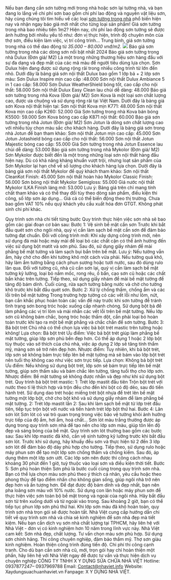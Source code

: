 Nếu bạn đang cần sơn tường mới trong nhà hoặc sơn lại tường nhà, và bạn đang lo lắng về chi phí sơn bao gồm chi phí lao động và nguyên vật liệu sơn, hãy cùng chúng tôi tìm hiểu về các loại [sơn tường trong nhà](https://xaydungsuachuanhaviet.vn/son-tuong-trong-nha.html) phổ biến hiện nay và nhận ngay báo giá mới nhất cho từng loại sản phẩm!
Giá sơn tường trong nhà bao nhiêu tiền 1m2?
Hiện nay, chi phí lao động sơn tường sẽ được ảnh hưởng bởi nhiều yếu tố như: đơn vị thực hiện, trình độ chuyên môn của thợ sơn, điều kiện làm việc, vị trí công trình...
Trung bình, giá sơn tường trong nhà có thể dao động từ *35.000 – 80.000 vnđ/m2.*
![](https://xaydungsuachuanhaviet.vn/wp-content/uploads/2024/05/son-tuong-trong-nha-3.jpg)
Báo giá sơn tường trong nhà các dòng sơn nổi bật nhất 2024
Báo giá sơn tường trong nhà Dulux (Đơn giá/ M2)
Là một trong những thương hiệu sơn hàng đầu với sự đa dạng và đẹp mắt của các mã màu để người tiêu dùng lựa chọn. Sơn Dulux hiện đang được sử dụng rộng rãi trong nhiều công trình từ lớn đến nhỏ.
Dưới đây là bảng giá sơn nội thất Dulux bao gồm 1 lớp bả + 2 lớp sơn màu:
Sơn Dulux Inspire mịn cao cấp :48.000
Sơn nội thất Dulux Ambiance 5 in 1 cao cấp: 58.000
Sơn Dulux WeatherShield bóng tốt, cao cấp cho nội thất: 58.000
Sơn nội thất Dulux Easy Clean lau chùi dễ dàng: 48.000
Báo giá sơn tường trong nhà Kova (Đơn giá/ M2)
Sơn Kova là một loại sơn chất lượng cao, được ưa chuộng và sử dụng rộng rãi tại Việt Nam. Dưới đây là bảng giá sơn Kova nội thất hiện tại:
Sơn nội thất Kova mịn K771: 48.000
Sơn nội thất Kova mịn cao cấp K260: 52.000
Giá Sơn tường trong nhà Kova bán bóng K5500: 59.000
Sơn Kova bóng cao cấp K871 nội thất: 60.000
Báo giá sơn tường trong nhà Jotun (Đơn giá/ M2)
Sơn Jotun là dòng sơn chất lượng cao với nhiều tùy chọn màu sắc cho khách hàng. Dưới đây là bảng giá sơn trong nhà Jotun để bạn tham khảo:
Sơn nội thất Jotun mịn cao cấp: 45.000
Sơn Jotun Jotashield bóng cao cấp cho nội thất: 56.000
Sơn nội thất Jotun Majestic bóng cao cấp: 55.000
Giá Sơn tường trong nhà Jotun Essence lau chùi dễ dàng: 53.000
Báo giá sơn tường trong nhà Mykolor (Đơn giá/ M2)
Sơn Mykolor được biết đến là một trong những loại sơn nội thất hàng đầu hiện nay. Dù có khả năng kháng khuẩn vượt trội, nhưng loạt sản phẩm của Sơn Mykolor lại hạn chế về số lượng cho khách hàng lựa chọn. Dưới đây là bảng giá sơn nội thất Mykolor để quý khách tham khảo:
Sơn nội thất CleanKot Finish: 45.000
Sơn nội thất hoàn hảo Mykolor Classic Finish: 56.000
Sơn bóng nội thất Mykolor Semigloss: 55.000
Giá nước nội thất Mykolor ILKA Finish láng mờ: 53.000
Lưu ý:
Bảng giá trên chỉ mang tính chất tham khảo và có thể thay đổi tùy theo dòng sản phẩm, điều kiện thi công, số lớp sơn áp dụng...
Giá cả có thể biến động theo thị trường.
Chưa bao gồm VAT 10% nếu quý khách yêu cầu xuất hóa đơn GTGT. Không phát sinh chi phí khác.

Quy trình sơn nhà chi tiết từng bước
Quy trình thực hiện việc sơn nhà sẽ bao gồm các giai đoạn cơ bản sau:
Bước 1: Vệ sinh bề mặt cần sơn
Trước khi bắt đầu quét sơn cho ngôi nhà, quý vị cần làm sạch bề mặt cần sơn để đảm bảo tường đạt chuẩn.
Đối với công trình mới:
Khi xây dựng công trình mới, nên sử dụng đá mài hoặc máy mài để loại bỏ các chất cặn có thể ảnh hưởng đến việc sử dụng bột matit và sơn phủ. Sau đó, sử dụng giấy nhám để mài phẳng bề mặt tường và làm sạch bụi bẩn trên bề mặt.
Lưu ý:
Nếu tường vẫn ẩm, hãy chờ cho đến khi tường khô một cách vừa phải. Nếu tường quá khô, hãy làm ẩm tường bằng cách phun sương hoặc tưới nước, sau đó dùng rulo lăn qua.
Đối với tường cũ, nhà cũ cần sơn lại, quý vị cần làm sạch bề mặt tường kỹ lưỡng, loại bỏ nấm mốc, rong rêu, ố bẩn, cạo sơn cũ hoặc các chất bẩn khác trên tường. Tiếp theo, sử dụng giấy nhám để mài bề mặt tường để tăng độ bám dính. Cuối cùng, rửa sạch tường bằng nước và chờ cho tường khô trước khi bắt đầu quét sơn.
Bước 2: Xử lý chống thấm, chống ẩm và các lỗi trên bề mặt tường
Trong trường hợp tường có các vết lỗi như lõm, nứt, bạn cần khắc phục hoàn toàn các vấn đề này trước khi sơn tường để tránh tình trạng sơn bong tróc hoặc xuống cấp nhanh chóng.
Sử dụng bột bả để làm phẳng các vị trí lõm và mài nhẵn các vết lỗi trên bề mặt tường. Nếu lớp sơn cũ không bám chắc, bong tróc hoặc thấm dột, cần phải loại bỏ hoàn toàn trước khi tạo ra một bề mặt phẳng và chắc chắn để sơn tường.
Bước 3: Bả bột trét
Chủ nhà có thể chọn lựa việc bả bột trét mastic trên tường hoặc không!
Lựa chọn: Bả bột trét
Ưu điểm: Việc bả bột trét giúp làm phẳng bề mặt tường, giúp lớp sơn phủ bền đẹp hơn. Có thể áp dụng 1 hoặc 2 lớp bột tùy thuộc vào sở thích của chủ nhà, việc áp dụng 2 lớp sẽ tăng tính thẩm mỹ, màng sơn sẽ trở nên đẹp hơn.
Nhược điểm: Tuy nhiên, khi bả bột trét, lớp sơn sẽ không bám trực tiếp lên bề mặt tường mà sẽ bám vào lớp bột trét nên tuổi thọ không cao như việc sơn trực tiếp.
Lựa chọn: Không bả bột trét
Ưu điểm: Nếu không sử dụng bột trét, lớp sơn sẽ bám trực tiếp lên bề mặt tường, giúp sơn thấm sâu và bám chắc lên tường, tăng tuổi thọ cho lớp sơn.
Nhược điểm: Bề mặt tường sẽ không được nhẵn và đẹp như khi sử dụng bột trét.
Quy trình bả bột trét mastic:
1: Trét lớp mastit đầu tiên
Trộn bột trét với nước theo tỉ lệ thích hợp và trộn đều cho đến khi bột có độ dẻo, sau đó tiến hành trét.
Sử dụng dao trét hoặc miếng trét bột nhựa để trét lên bề mặt tường một lớp bột, chờ cho bột khô và sử dụng giấy nhám để làm phẳng bề mặt tường.
2: Trét lớp mastit lần 2: Sau khi làm sạch bề mặt từ lớp trét đầu tiên, tiếp tục trộn bột với nước và tiến hành trét lớp bột thứ hai.
Bước 4: Lăn sơn lót
Sơn lót có vai trò quan trọng trong việc bảo vệ tường khỏi ảnh hưởng trực tiếp của độ ẩm, hơi ẩm, hoá chất... Sơn lót màu trắng thường được áp dụng trong quy trình sơn nhà để tạo nền cho lớp sơn màu, giúp tôn lên độ đẹp và sáng bóng của bề mặt.
Quy trình sơn lót thường bao gồm các bước sau:
Sau khi lớp mastic đã khô, cần vệ sinh tường kỹ lưỡng trước khi bắt đầu sơn lót.
Trước khi sử dụng, hãy khuấy đều sơn và thực hiện từ 2 đến 3 lớp sơn lót để đảm bảo độ dày phù hợp cho tường.
Tiếp theo, sử dụng rulo hoặc máy phun sơn để tạo một lớp sơn chống thấm và chống kiềm.
Sau đó, áp dụng thêm một lớp sơn ướt.
Các lớp sơn nên được thi công cách nhau khoảng 30 phút đến 1 giờ, tuỳ thuộc vào loại sơn và điều kiện thời tiết.
 Bước 5: Sơn phủ hoàn thiện
Sơn phủ là bước cuối cùng trong quy trình sơn nhà. Bạn có thể lựa chọn màu sơn phủ theo ý thích cá nhân, yêu cầu hoặc theo phong thủy để tạo điểm nhấn cho không gian sống, giúp ngôi nhà trở nên đẹp hơn và ấn tượng hơn.
Để đạt được độ bám dính và đẹp nhất, bạn nên pha loãng sơn màu với 10% nước. Sử dụng con lăn hoặc máy phun sơn để thực hiện việc sơn toàn bộ bề mặt trong và ngoài của ngôi nhà. Hãy bắt đầu sơn từ trên xuống dưới và từ ngoài vào trong.
Sau khoảng 2 giờ, bạn có thể tiếp tục phun lớp sơn phủ thứ hai. Khi lớp sơn màu đã khô hoàn toàn, quy trình sơn nhà trọn gói sẽ được hoàn tất.
Nhà Việt cung cấp hướng dẫn chi tiết về quy trình sơn nhà và chia sẻ kinh nghiệm để sơn nhà đẹp mà tiết kiệm. Nếu bạn cần dịch vụ sơn nhà chất lượng tại TPHCM, hãy liên hệ với Nhà Việt - đơn vị có kinh nghiệm hơn 10 năm trong lĩnh vực này.
Nhà Việt cam kết:
Sơn nhà đẹp, chất lượng.
Tư vấn chọn màu sơn phù hợp.
Sử dụng sơn chính hãng.
Thi công chuyên nghiệp, đảm bảo thẩm mỹ.
Thợ sơn giàu kinh nghiệm.
Hoàn thiện công trình đúng tiến độ.
Chi phí thi công cạnh tranh.
Cho dù bạn cần sơn nhà cũ, mới, trọn gói hay chỉ hoàn thiện một phần, hãy liên hệ với Nhà Việt ngay để được tư vấn và thực hiện dịch vụ chuyên nghiệp
CÔNG TY TNHH X Y DỰNG SỬA CHỮA NHÀ VIỆT
Hotline: 0937877247– 0937969788
Email: Contact@nhaviet.info
Website: Xaydungsuachuanhaviet.vn
Fanpage: X Y DỰNG NHÀ VIỆT.

